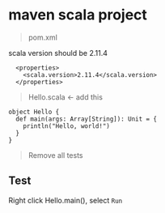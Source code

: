 # maven scala project

> pom.xml

scala version should be 2.11.4

```
  <properties>
    <scala.version>2.11.4</scala.version>
  </properties>
```

> Hello.scala <- add this


```
object Hello {
  def main(args: Array[String]): Unit = {
    println("Hello, world!")
  }
}
```

> Remove all tests

## Test

Right click Hello.main(), select `Run`

